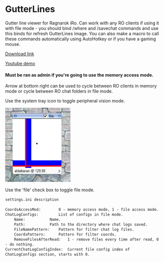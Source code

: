# GutterLines
Gutter line viewer for Ragnarok iRo. 
Can work with any RO clients if using it with file mode - you should bind /where and /savechat commands and use this binds for refresh GutterLines image.
You can also make a macro to call these commands automatically using AutoHotkey or if you have a gaming mouse.

[Download link](https://github.com/b001e4n/GutterLines/releases/download/1.6/GutterLines.zip)

[Youtube demo](https://youtu.be/hggU2WS2KyU)

#### Must be ran as admin if you're going to use the memory access mode.

Arrow at bottom right can be used to cycle between RO clients in memory mode or cycle between RO chat folders in file mode.

Use the system tray icon to toggle peripheral vision mode.

![preview](https://raw.githubusercontent.com/b001e4n/gutterlines/master/GutterLinesPrev.png)

Use the 'file' check box to toggle file mode.
```
settings.ini description

CoordsAccessMod: 		0 - memory access mode, 1 - file access mode.
ChatLogConfigs: 		List of configs in file mode.
	Name:			Name.
	Path:			Path to the directory where chat logs saved.
	FileNamePattern:	Pattern for filter chat log files.
	CoordsPattern:		Pattern for filter coords.
	RemoveFilesAfterRead:	1 - remove files every time after read, 0 - do nothing.
CurrentChatLogConfigIndex:	Current file config index of ChatLogConfigs section, starts with 0.
```
